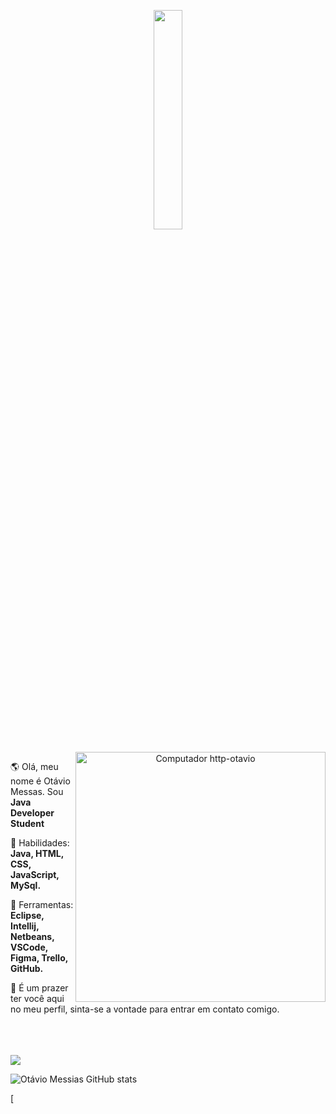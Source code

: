 <p align = "center">
  <img src = "https://media.giphy.com/media/MeJgB3yMMwIaHmKD4z/giphy.gif" width = "30%">
  <br> <br>

<img src="https://raw.githubusercontent.com/MicaelliMedeiros/micaellimedeiros/master/image/computer-illustration.png" min-width="400px" max-width="400px" width="400px" align="right" alt="Computador http-otavio">

<!--<img src="pc.svg" min-width="300px" max-width="300px" width="300px" align="right" alt="Computador">-->

<p align="left"> 
  🌎 Olá, meu nome é Otávio Messas. Sou <strong>Java Developer Student </strong>
</p>

<p align="left">
  🦄 Habilidades: <strong>Java, HTML, CSS, JavaScript, MySql.</strong>
</p>

<p align="left">
  💼 Ferramentas: <strong>Eclipse, Intellij, Netbeans, VSCode, Figma, Trello, GitHub.</strong>
</p>

<p align="left">
  💌 É um prazer ter você aqui no meu perfil, sinta-se a vontade para entrar em contato comigo.

<br><br>  
  <a href="https://www.linkedin.com/in/ot%C3%A1vio-messias/" alt="Linkedin">
    <img src="https://img.shields.io/badge/-Linkedin-1C1C1C?style=for-the-badge&logo=Linkedin&logoColor=00FFFF&link=https://www.linkedin.com/in/ot%C3%A1vio-messias/"/>
  </a>
  
  
</p>  


![Otávio Messias GitHub stats](https://github-readme-stats.vercel.app/api?username=http-otavio&show_icons=true&theme=radical)

[
